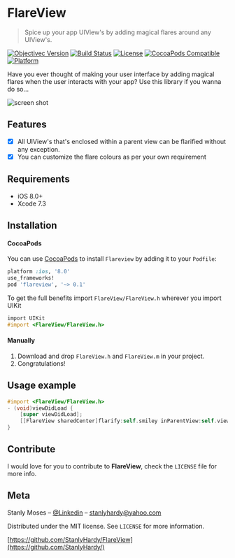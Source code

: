 # FlareView

> Spice up your app UIView's by adding magical flares around any UIView's.

[![Objectivec Version][objectivec-image]][objectivec-url]
[![Build Status][travis-image]][travis-url]
[![License][license-image]][license-url]
[![CocoaPods Compatible](https://img.shields.io/cocoapods/v/EZSwiftExtensions.svg)](https://img.shields.io/cocoapods/v/LFAlertController.svg)  
[![Platform](https://img.shields.io/cocoapods/p/LFAlertController.svg?style=flat)](http://cocoapods.org/pods/LFAlertController)

Have you ever thought of making your user interface by adding magical flares when the user interacts with your app?  Use this library if you wanna do so...

![screen shot](https://cloud.githubusercontent.com/assets/14089959/20383662/af86e6ae-acd6-11e6-8191-43786511bb31.gif)

## Features

- [x] All UIView's that's enclosed within a parent view can be flarified without any exception.
- [x] You can customize the flare colours as per your own requirement

## Requirements

- iOS 8.0+
- Xcode 7.3

## Installation

#### CocoaPods
You can use [CocoaPods](http://cocoapods.org/) to install `Flareview` by adding it to your `Podfile`:

```ruby
platform :ios, '8.0'
use_frameworks!
pod 'flareview', '~> 0.1'
```

To get the full benefits import `FlareView/FlareView.h` wherever you import UIKit

``` objective-c
import UIKit
#import <FlareView/FlareView.h>
```

#### Manually
1. Download and drop ```FlareView.h``` and ```FlareView.m``` in your project.  
2. Congratulations!  

## Usage example

```objective-c
#import <FlareView/FlareView.h>
- (void)viewDidLoad {
    [super viewDidLoad];
    [[FlareView sharedCenter]flarify:self.smiley inParentView:self.view withColor:[UIColor yellowColor]];
}
```

## Contribute

I would love for you to contribute to **FlareView**, check the ``LICENSE`` file for more info.

## Meta

Stanly Moses – [@Linkedin](https://in.linkedin.com/in/stanlymoses) – stanlyhardy@yahoo.com

Distributed under the MIT license. See ``LICENSE`` for more information.

[https://github.com/StanlyHardy/FlareView](https://github.com/StanlyHardy/)

[objectivec-image]:https://img.shields.io/badge/Language-Objective%20C-blue.svg?style=flat
[objectivec-url]: https://developer.apple.com/library/content/documentation/Cocoa/Conceptual/ProgrammingWithObjectiveC/Introduction/Introduction.html
[travis-image]: https://img.shields.io/travis/dbader/node-datadog-metrics/master.svg?style=flat-square
[travis-url]: https://travis-ci.org/dbader/node-datadog-metrics
[license-image]: https://img.shields.io/badge/License-MIT-blue.svg
[license-url]: LICENSE
[codebeat-image]: https://codebeat.co/badges/c19b47ea-2f9d-45df-8458-b2d952fe9dad
[codebeat-url]: https://codebeat.co/projects/github-com-vsouza-awesomeios-com
